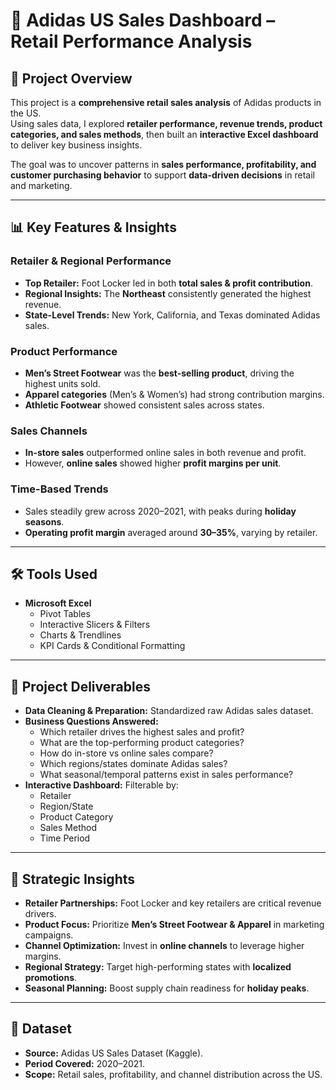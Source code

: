# 👟 Adidas US Sales Dashboard – Retail Performance Analysis  

## 📌 Project Overview  
This project is a **comprehensive retail sales analysis** of Adidas products in the US.  
Using sales data, I explored **retailer performance, revenue trends, product categories, and sales methods**, then built an **interactive Excel dashboard** to deliver key business insights.  

The goal was to uncover patterns in **sales performance, profitability, and customer purchasing behavior** to support **data-driven decisions** in retail and marketing.  

---

## 📊 Key Features & Insights  

### Retailer & Regional Performance  
- **Top Retailer:** Foot Locker led in both **total sales & profit contribution**.  
- **Regional Insights:** The **Northeast** consistently generated the highest revenue.  
- **State-Level Trends:** New York, California, and Texas dominated Adidas sales.  

### Product Performance  
- **Men’s Street Footwear** was the **best-selling product**, driving the highest units sold.  
- **Apparel categories** (Men’s & Women’s) had strong contribution margins.  
- **Athletic Footwear** showed consistent sales across states.  

### Sales Channels  
- **In-store sales** outperformed online sales in both revenue and profit.  
- However, **online sales** showed higher **profit margins per unit**.  

### Time-Based Trends  
- Sales steadily grew across 2020–2021, with peaks during **holiday seasons**.  
- **Operating profit margin** averaged around **30–35%**, varying by retailer.  

---

## 🛠 Tools Used  
- **Microsoft Excel**  
  - Pivot Tables  
  - Interactive Slicers & Filters  
  - Charts & Trendlines  
  - KPI Cards & Conditional Formatting  

---

## 📂 Project Deliverables  
- **Data Cleaning & Preparation:** Standardized raw Adidas sales dataset.  
- **Business Questions Answered:**  
  - Which retailer drives the highest sales and profit?  
  - What are the top-performing product categories?  
  - How do in-store vs online sales compare?  
  - Which regions/states dominate Adidas sales?  
  - What seasonal/temporal patterns exist in sales performance?  
- **Interactive Dashboard:** Filterable by:  
  - Retailer  
  - Region/State  
  - Product Category  
  - Sales Method  
  - Time Period  

---

## 🎯 Strategic Insights  
- **Retailer Partnerships:** Foot Locker and key retailers are critical revenue drivers.  
- **Product Focus:** Prioritize **Men’s Street Footwear & Apparel** in marketing campaigns.  
- **Channel Optimization:** Invest in **online channels** to leverage higher margins.  
- **Regional Strategy:** Target high-performing states with **localized promotions**.  
- **Seasonal Planning:** Boost supply chain readiness for **holiday peaks**.  

---

## 📎 Dataset  
- **Source:** Adidas US Sales Dataset (Kaggle).  
- **Period Covered:** 2020–2021.  
- **Scope:** Retail sales, profitability, and channel distribution across the US.  
